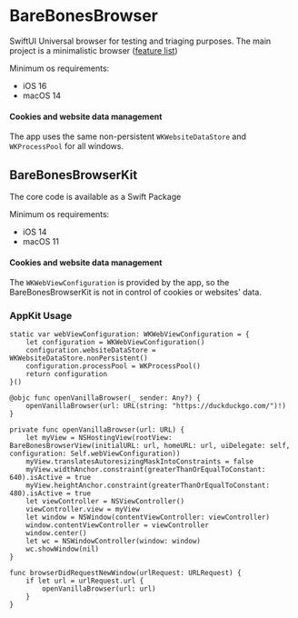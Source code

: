 # BareBonesBrowser

SwiftUI Universal browser for testing and triaging purposes. The main project is a minimalistic browser ([feature list](https://app.asana.com/0/0/1206524485561895/f))

Minimum os requirements:
- iOS 16
- macOS 14

#### Cookies and website data management
The app uses the same non-persistent `WKWebsiteDataStore` and `WKProcessPool` for all windows.

## BareBonesBrowserKit
The core code is available as a Swift Package

Minimum os requirements:
- iOS 14
- macOS 11

#### Cookies and website data management
The `WKWebViewConfiguration` is provided by the app, so the BareBonesBrowserKit is not in control of cookies or websites' data.

### AppKit Usage
```
static var webViewConfiguration: WKWebViewConfiguration = {
    let configuration = WKWebViewConfiguration()
    configuration.websiteDataStore = WKWebsiteDataStore.nonPersistent()
    configuration.processPool = WKProcessPool()
    return configuration
}()

@objc func openVanillaBrowser(_ sender: Any?) {
	openVanillaBrowser(url: URL(string: "https://duckduckgo.com/")!)
}

private func openVanillaBrowser(url: URL) {
	let myView = NSHostingView(rootView: BareBonesBrowserView(initialURL: url, homeURL: url, uiDelegate: self, configuration: Self.webViewConfiguration))
	myView.translatesAutoresizingMaskIntoConstraints = false
	myView.widthAnchor.constraint(greaterThanOrEqualToConstant: 640).isActive = true
	myView.heightAnchor.constraint(greaterThanOrEqualToConstant: 480).isActive = true
	let viewController = NSViewController()
	viewController.view = myView
	let window = NSWindow(contentViewController: viewController)
	window.contentViewController = viewController
	window.center()
	let wc = NSWindowController(window: window)
	wc.showWindow(nil)
}

func browserDidRequestNewWindow(urlRequest: URLRequest) {
	if let url = urlRequest.url {
		openVanillaBrowser(url: url)
	}
}
```
